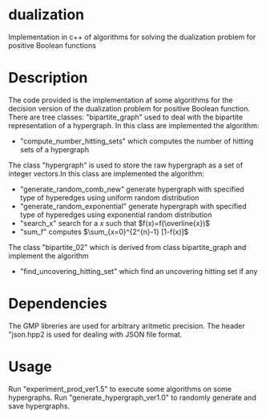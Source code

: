 # dualization
Implementation in c++ of algorithms for solving the dualization problem for positive Boolean functions

# Description
The code provided is the implementation af some algorithms for the decision version of the dualization problem for positive Boolean function. There are tree classes: "bipartite_graph" used to deal with the bipartite representation of a hypergraph. In this class are implemented the algorithm:
* "compute_number_hitting_sets" which computes the number of hitting sets of a hypergraph
  
The class "hypergraph" is used to store the raw hypergraph as a set of integer vectors.In this class are implemented the algorithm:
* "generate_random_comb_new" generate hypergraph with specified type of hyperedges using uniform random distribution
* "generate_random_exponential" generate hypergraph with specified type of hyperedges using exponential random distribution
* "search_x" search for a $x$ such that $f(x)=f(\overline{x})$
* "sum_f" computes $\sum_{x=0}^{2^{n}-1} [1-f(x)]$ 

The class "bipartite_02" which is derived from class bipartite_graph and implement the algorithm
* "find_uncovering_hitting_set" which find an uncovering hitting set if any

# Dependencies
The GMP libreries are used for arbitrary aritmetic precision. The header "json.hpp2 is used for dealing with JSON file format.

# Usage
Run "experiment_prod_ver1.5" to execute some algorithms on some hypergraphs.
Run "generate_hypergraph_ver1.0" to randomly generate and save hypergraphs.
